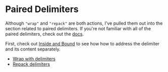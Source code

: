 # Paired Delimiters

Although `"wrap"` and `"repack"` are both actions, I've pulled them out into the section related to paired delimiters. If you're not familiar with all of the paired delimiters, check out the [docs](https://www.cursorless.org/docs/#paired-delimiters).

First, check out [Inside and Bound](../modifiers/inside_bound/) to see how how to address the delimiter and its content separately.

- [Wrap with delimiters](./wrap)
- [Repack delimiters](./repack)
